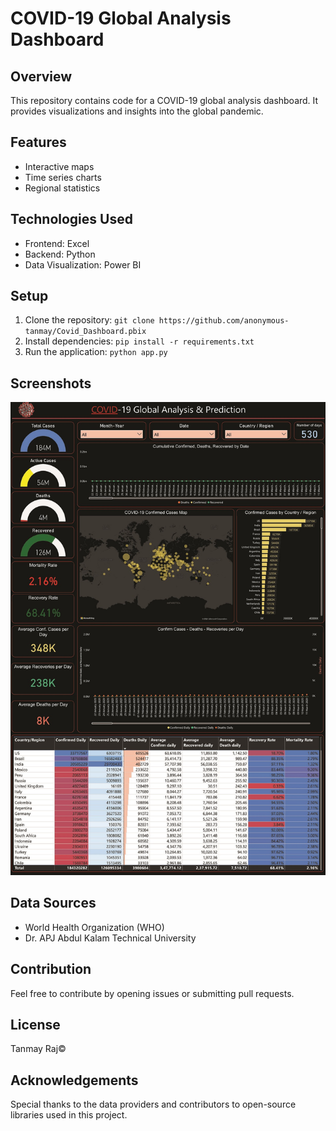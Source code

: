 # COVID-19 Global Analysis Dashboard

## Overview
This repository contains code for a COVID-19 global analysis dashboard. It provides visualizations and insights into the global pandemic.

## Features
- Interactive maps
- Time series charts
- Regional statistics

## Technologies Used
- Frontend: Excel
- Backend: Python
- Data Visualization: Power BI 

## Setup
1. Clone the repository: `git clone https://github.com/anonymous-tanmay/Covid_Dashboard.pbix`
2. Install dependencies: `pip install -r requirements.txt`
3. Run the application: `python app.py`

## Screenshots
![Dashboard Preview](Covid_Dashboard_Project.jpg)

## Data Sources
- World Health Organization (WHO)
- Dr. APJ Abdul Kalam Technical University

## Contribution
Feel free to contribute by opening issues or submitting pull requests.

## License
Tanmay Raj©

## Acknowledgements
Special thanks to the data providers and contributors to open-source libraries used in this project.
